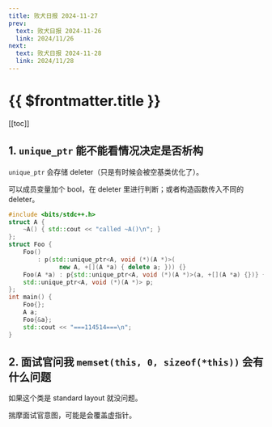 ```yaml
---
title: 败犬日报 2024-11-27
prev:
  text: 败犬日报 2024-11-26
  link: 2024/11/26
next:
  text: 败犬日报 2024-11-28
  link: 2024/11/28
---
```


# {{ $frontmatter.title }}

[[toc]]

## 1. `unique_ptr` 能不能看情况决定是否析构

`unique_ptr` 会存储 deleter（只是有时候会被空基类优化了）。

可以成员变量加个 bool，在 deleter 里进行判断；或者构造函数传入不同的 deleter。

```cpp
#include <bits/stdc++.h>
struct A {
    ~A() { std::cout << "called ~A()\n"; }
};
struct Foo {
    Foo()
        : p(std::unique_ptr<A, void (*)(A *)>(
              new A, +[](A *a) { delete a; })) {}
    Foo(A *a) : p{std::unique_ptr<A, void (*)(A *)>(a, +[](A *a) {})} {}
    std::unique_ptr<A, void (*)(A *)> p;
};
int main() {
    Foo{};
    A a;
    Foo{&a};
    std::cout << "===114514===\n";
}
```

## 2. 面试官问我 `memset(this, 0, sizeof(*this))` 会有什么问题

如果这个类是 standard layout 就没问题。

揣摩面试官意图，可能是会覆盖虚指针。
